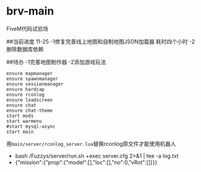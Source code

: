 # brv-main
FiveM代码试验场

##当前进度 11-25
-1修复完善线上地图和自制地图JSON加载器 耗时四个小时
-2删除数据库依赖

##待办
-1完善地图制作器
-2添加游戏玩法

```
ensure mapmanager
ensure spawnmanager
ensure sessionmanager
ensure hardcap
ensure rconlog
ensure loadscreen
ensure chat
ensure chat-theme
start mods
start warmenu
#start mysql-async
start main
```
<!-- 学习使用README！？ -->
用`main/server/rconlog_server.lua`替换rconlog原文件才能使用机器人
- bash /Fuzzys/server/run.sh +exec server.cfg 2>&1 | tee -a log.txt
- {"mission":{"prop":{"model":[],"loc":[],"no":0,"vRot":[]}}}

